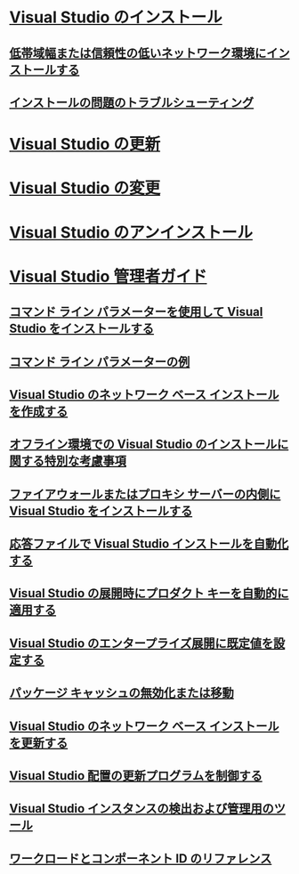 # [Visual Studio のインストール](install-visual-studio.md)
## [低帯域幅または信頼性の低いネットワーク環境にインストールする](install-vs-inconsistent-quality-network.md)
## [インストールの問題のトラブルシューティング](troubleshooting-installation-issues.md)
# [Visual Studio の更新](update-visual-studio.md)
# [Visual Studio の変更](modify-visual-studio.md)
# [Visual Studio のアンインストール](uninstall-visual-studio.md)
# [Visual Studio 管理者ガイド](visual-studio-administrator-guide.md)
## [コマンド ライン パラメーターを使用して Visual Studio をインストールする](use-command-line-parameters-to-install-visual-studio.md)
## [コマンド ライン パラメーターの例](command-line-parameter-examples.md)
## [Visual Studio のネットワーク ベース インストールを作成する](create-a-network-installation-of-visual-studio.md)
## [オフライン環境での Visual Studio のインストールに関する特別な考慮事項](install-visual-studio-in-offline-environment.md)
## [ファイアウォールまたはプロキシ サーバーの内側に Visual Studio をインストールする](install-visual-studio-behind-a-firewall-or-proxy-server.md)
## [応答ファイルで Visual Studio インストールを自動化する](automated-installation-with-response-file.md)
## [Visual Studio の展開時にプロダクト キーを自動的に適用する](automatically-apply-product-keys-when-deploying-visual-studio.md)
## [Visual Studio のエンタープライズ展開に既定値を設定する](set-defaults-for-enterprise-deployments.md)
## [パッケージ キャッシュの無効化または移動](disable-or-move-the-package-cache.md)
## [Visual Studio のネットワーク ベース インストールを更新する](update-a-network-installation-of-visual-studio.md)
## [Visual Studio 配置の更新プログラムを制御する](controlling-updates-to-visual-studio-deployments.md)
## [Visual Studio インスタンスの検出および管理用のツール](tools-for-managing-visual-studio-instances.md)
## [ワークロードとコンポーネント ID のリファレンス](workload-and-component-ids.md)
